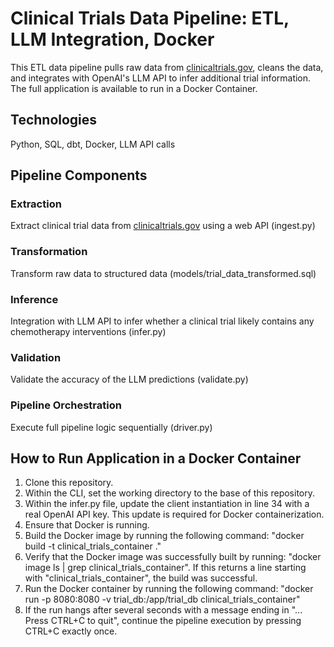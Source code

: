 # Clinical Trials Data Pipeline: ETL, LLM Integration, Docker
This ETL data pipeline pulls raw data from [clinicaltrials.gov](clinicaltrials.gov), cleans the data, and integrates with OpenAI's LLM API to infer additional trial information. The full application is available to run in a Docker Container.

## Technologies
Python, SQL, dbt, Docker, LLM API calls

## Pipeline Components
### Extraction
Extract clinical trial data from [clinicaltrials.gov](clinicaltrials.gov) using a web API (ingest.py)

### Transformation
Transform raw data to structured data (models/trial_data_transformed.sql)

### Inference
Integration with LLM API to infer whether a clinical trial likely contains any chemotherapy interventions (infer.py)

### Validation
Validate the accuracy of the LLM predictions (validate.py)

### Pipeline Orchestration
Execute full pipeline logic sequentially (driver.py)


## How to Run Application in a Docker Container
1. Clone this repository.
2. Within the CLI, set the working directory to the base of this repository.
3. Within the infer.py file, update the client instantiation in line 34 with a real OpenAI API key. This update is required for Docker containerization.
4. Ensure that Docker is running.
6. Build the Docker image by running the following command: "docker build -t clinical_trials_container ."
7. Verify that the Docker image was successfully built by running: "docker image ls | grep clinical_trials_container". If this returns a line starting with "clinical_trials_container", the build was successful.
8. Run the Docker container by running the following command: "docker run -p 8080:8080 -v trial_db:/app/trial_db clinical_trials_container"
9. If the run hangs after several seconds with a message ending in "... Press CTRL+C to quit", continue the pipeline execution by pressing CTRL+C exactly once.
